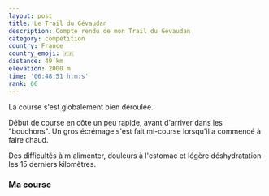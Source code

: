 ```yaml
---
layout: post
title: Le Trail du Gévaudan
description: Compte rendu de mon Trail du Gévaudan
category: compétition
country: France
country_emoji: 🇫🇷
distance: 49 km
elevation: 2000 m
time: '06:48:51 h:m:s'
rank: 66
---
```


La course s'est globalement bien déroulée.

Début de course en côte un peu rapide, avant d'arriver dans les "bouchons".
Un gros écrémage s'est fait mi-course lorsqu'il a commencé à faire chaud.

Des difficultés à m'alimenter, douleurs à l'estomac et légère déshydratation les
15 derniers kilomètres.

### Ma course

<iframe
  height='405'
  width='100%'
  frameborder='0'
  allowtransparency='true'
  scrolling='no'
  data-src='https://www.strava.com/activities/2433911647/embed/f5b78c94cf504d629ab064737b1c37cd7a8a5b06'
  onload='lzld(this)'>
</iframe>

<!--
vim:spell spelllang=fr
-->
